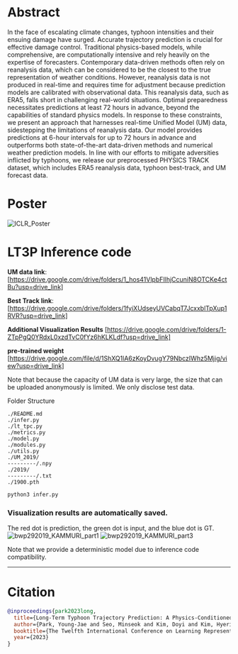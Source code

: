 # Abstract
In the face of escalating climate changes, typhoon intensities and their ensuing damage have surged. Accurate trajectory prediction is crucial for effective damage control. Traditional physics-based models, while comprehensive, are computationally intensive and rely heavily on the expertise of forecasters. Contemporary data-driven methods often rely on reanalysis data, which can be considered to be the closest to the true representation of weather conditions. However, reanalysis data is not produced in real-time and requires time for adjustment because prediction models are calibrated with observational data. This reanalysis data, such as ERA5, falls short in challenging real-world situations. Optimal preparedness necessitates predictions at least 72 hours in advance, beyond the capabilities of standard physics models. In response to these constraints, we present an approach that harnesses real-time Unified Model (UM) data, sidestepping the limitations of reanalysis data. Our model provides predictions at 6-hour intervals for up to 72 hours in advance and outperforms both state-of-the-art data-driven methods and numerical weather prediction models. In line with our efforts to mitigate adversities inflicted by typhoons, we release our preprocessed PHYSICS TRACK dataset, which includes ERA5 reanalysis data, typhoon best-track, and UM forecast data.


# Poster
![ICLR_Poster](https://github.com/iclr2024submit/LT3P/assets/146421749/52d9e6d8-5dc6-41cf-a17b-53f1c6395785)

# LT3P Inference code

**UM data link**: [https://drive.google.com/drive/folders/1_hos41VlpbFIlhjCcuniN8OTCKe4ctBu?usp=drive_link]

**Best Track link**: [https://drive.google.com/drive/folders/1fyiXUdseyUVCabqT7JcxxblTpXup1RVR?usp=drive_link]

**Additional Visualization Results** [https://drive.google.com/drive/folders/1-ZTpPgQ0YRdxL0xzdTvC0fYz6hKLKLdf?usp=drive_link]

**pre-trained weight** [https://drive.google.com/file/d/1ShXQ1lA6zKoyDvugY79NbczIWhz5Mjig/view?usp=drive_link]



Note that because the capacity of UM data is very large, the size that can be uploaded anonymously is limited.  We only disclose test data.

Folder Structure
```
./README.md
./infer.py
./lt_tpc.py
./metrics.py
./model.py
./modules.py
./utils.py
./UM_2019/
---------/.npy
./2019/
---------/.txt
./1900.pth

```

```bash
python3 infer.py
```

### Visualization results are automatically saved. 

The red dot is prediction, the green dot is input, and the blue dot is GT.
![bwp292019_KAMMURI_part1](https://github.com/iclr2024submit/LT3P/assets/146421749/2707dc71-27fc-4df6-b263-ce8165f0bd8d)
![bwp292019_KAMMURI_part3](https://github.com/iclr2024submit/LT3P/assets/146421749/4f0da225-47eb-4a3b-b4d0-5348284ddc7a)


Note that we provide a deterministic model due to inference code compatibility.


***

# Citation
```bibtex
@inproceedings{park2023long,
  title={Long-Term Typhoon Trajectory Prediction: A Physics-Conditioned Approach Without Reanalysis Data},
  author={Park, Young-Jae and Seo, Minseok and Kim, Doyi and Kim, Hyeri and Choi, Sanghoon and Choi, Beomkyu and Ryu, Jeongwon and Son, Sohee and Jeon, Hae-Gon and Choi, Yeji},
  booktitle={The Twelfth International Conference on Learning Representations},
  year={2023}
}
```
